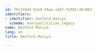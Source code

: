 ```yaml
---
id: 79c21bdd-b5e4-44aa-a2bf-7e391c36c883
identifiers:
- identifier: denford_masiya
  scheme: everypolitician_legacy
name: Denford Masiya
lang: en
title: Denford Masiya

---
```

